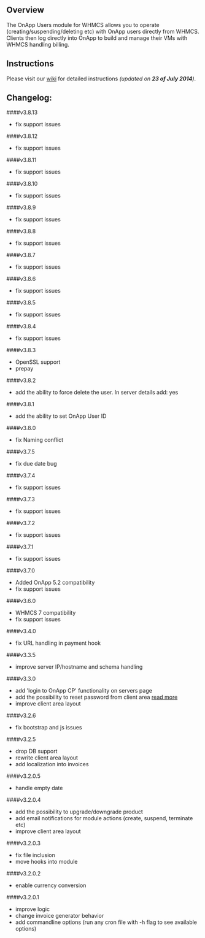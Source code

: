 ## Overview
The OnApp Users module for WHMCS allows you to operate (creating/suspending/deleting etc) with OnApp users directly from WHMCS. Clients then log directly into OnApp to build and manage their VMs with WHMCS handling billing.

## Instructions
Please visit our [wiki](https://github.com/OnApp/OnApp-WHMCS-UsersModule/wiki) for detailed instructions _(updated on **23 of July 2014**)_.

## Changelog:
####v3.8.13
- fix support issues

####v3.8.12
 - fix support issues

####v3.8.11
 - fix support issues

####v3.8.10
 - fix support issues

####v3.8.9
 - fix support issues

####v3.8.8
 - fix support issues

####v3.8.7
 - fix support issues

####v3.8.6
 - fix support issues

####v3.8.5
 - fix support issues

####v3.8.4
 - fix support issues

####v3.8.3
 - OpenSSL support
 - prepay

####v3.8.2
 - add the ability to force delete the user. In server details add: <forceDelete>yes</forceDelete>

####v3.8.1
 - add the ability to set OnApp User ID
 
####v3.8.0
 - fix Naming conflict
 
####v3.7.5
 - fix due date bug

####v3.7.4
 - fix support issues

####v3.7.3
 - fix support issues

####v3.7.2
 - fix support issues

####v3.7.1
 - fix support issues

####v3.7.0
 - Added OnApp 5.2 compatibility
 - fix support issues

####v3.6.0
 - WHMCS 7 compatibility
 - fix support issues
 
####v3.4.0
 - fix URL handling in payment hook

####v3.3.5
 - improve server IP/hostname and schema handling

####v3.3.0
 - add 'login to OnApp CP' functionality on servers page
 - add the possibility to reset password from client area [read more](https://github.com/OnApp/OnApp-WHMCS-UsersModule/wiki/3.-Setting-up-WHMCS-product#other)
 - improve client area layout

####v3.2.6
 - fix bootstrap and js issues

####v3.2.5
 - drop DB support
 - rewrite client area layout
 - add localization into invoices

####v3.2.0.5
 - handle empty date

####v3.2.0.4
 - add the possibility to upgrade/downgrade product
 - add email notifications for module actions (create, suspend, terminate etc)
 - improve client area layout

####v3.2.0.3
 - fix file inclusion
 - move hooks into module

####v3.2.0.2
 - enable currency conversion

####v3.2.0.1
 - improve logic
 - change invoice generator behavior
 - add commandline options (run any cron file with -h flag to see available options)
